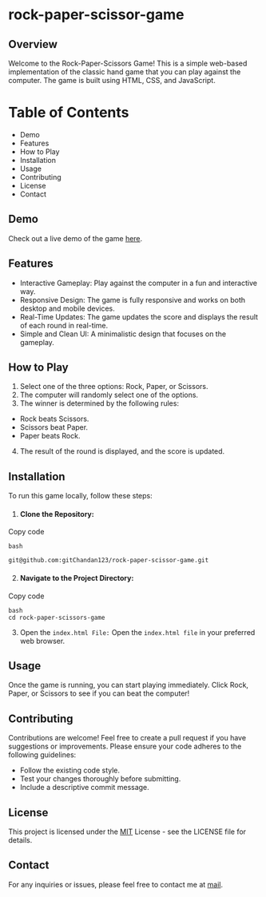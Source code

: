 # rock-paper-scissor-game
## Overview
Welcome to the Rock-Paper-Scissors Game! This is a simple web-based implementation of the classic hand game that you can play against the computer. The game is built using HTML, CSS, and JavaScript.

#  Table of Contents
- Demo
- Features
- How to Play
- Installation
- Usage
- Contributing
- License
- Contact

## Demo

Check out a live demo of the game [here](https://github.com/gitChandan123/rock-paper-scissor-game/edit/main/README.md).

## Features
-  Interactive Gameplay: Play against the computer in a fun and interactive way.
- Responsive Design: The game is fully responsive and works on both desktop and mobile devices.
- Real-Time Updates: The game updates the score and displays the result of each round in real-time.
- Simple and Clean UI: A minimalistic design that focuses on the gameplay.

## How to Play
1. Select one of the three options: Rock, Paper, or Scissors.
2. The computer will randomly select one of the options.
3. The winner is determined by the following rules:
  - Rock beats Scissors.
  - Scissors beat Paper.
  - Paper beats Rock.
4. The result of the round is displayed, and the score is updated.
## Installation
To run this game locally, follow these steps:

1. #### Clone the Repository:
Copy code
```
bash

git@github.com:gitChandan123/rock-paper-scissor-game.git
```
2. #### Navigate to the Project Directory:

Copy code
```
bash
cd rock-paper-scissors-game
```
3. Open the `index.html File:` Open the `index.html file` in your preferred web browser.
  
## Usage
Once the game is running, you can start playing immediately. Click Rock, Paper, or Scissors to see if you can beat the computer!

## Contributing
Contributions are welcome! 
Feel free to create a pull request if you have suggestions or improvements. Please ensure your code adheres to the following guidelines:

- Follow the existing code style.
- Test your changes thoroughly before submitting.
- Include a descriptive commit message.
  
## License
This project is licensed under the [MIT]() License - see the LICENSE file for details.

## Contact
For any inquiries or issues, please feel free to contact me at [mail](chandanvatsa321@gmail.com).

